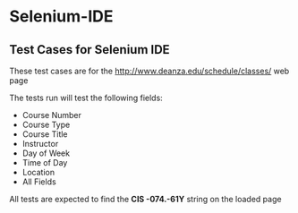 # Selenium-IDE
## Test Cases for Selenium IDE

These test cases are for the http://www.deanza.edu/schedule/classes/ web page

The tests run will test the following fields:
* Course Number
* Course Type
* Course Title
* Instructor
* Day of Week
* Time of Day
* Location
* All Fields

All tests are expected to find the **CIS -074.-61Y** string on the loaded page
